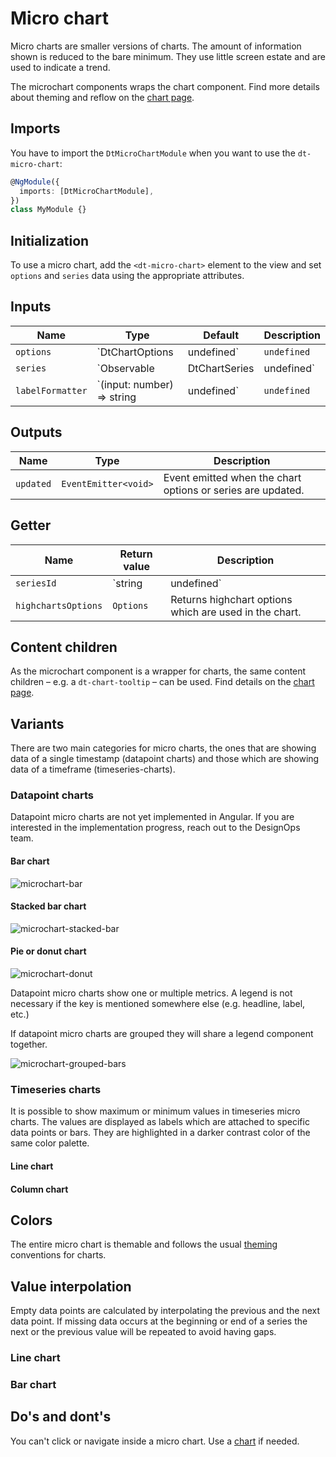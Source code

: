 # Micro chart

Micro charts are smaller versions of charts. The amount of information shown is
reduced to the bare minimum. They use little screen estate and are used to
indicate a trend.

<ba-live-example name="DtExampleMicroChartDefault" fullwidth></ba-live-example>

The microchart components wraps the chart component. Find more details about
theming and reflow on the [chart page](/components/charts/).

## Imports

You have to import the `DtMicroChartModule` when you want to use the
`dt-micro-chart`:

```typescript
@NgModule({
  imports: [DtMicroChartModule],
})
class MyModule {}
```

## Initialization

To use a micro chart, add the `<dt-micro-chart>` element to the view and set
`options` and `series` data using the appropriate attributes.

## Inputs

| Name             | Type                                                    | Default     | Description                                                                                                                                                      |
| ---------------- | ------------------------------------------------------- | ----------- | ---------------------------------------------------------------------------------------------------------------------------------------------------------------- |
| `options`        | `DtChartOptions | undefined`                            | `undefined` | Sets options for the chart. `DtChartOptions` extends from `Highcharts.Options`, but removes the series property. The series property is passed as its own input. |
| `series`         | `Observable<DtChartSeries> | DtChartSeries | undefined` | `undefined` | Sets the series of the chart. The type can either be a stream of series data for continuous updates or a static array.                                           |
| `labelFormatter` | `(input: number) => string | undefined`                 | `undefined` | Sets the label formatter function for the min and max data point.                                                                                                |

## Outputs

| Name      | Type                 | Description                                                 |
| --------- | -------------------- | ----------------------------------------------------------- |
| `updated` | `EventEmitter<void>` | Event emitted when the chart options or series are updated. |

## Getter

| Name                | Return value         | Description                                                   |
| ------------------- | -------------------- | ------------------------------------------------------------- |
| `seriesId`          | `string | undefined` | Gets the series ID of the series currently used in the chart. |
| `highchartsOptions` | `Options`            | Returns highchart options which are used in the chart.        |

## Content children

As the microchart component is a wrapper for charts, the same content children –
e.g. a `dt-chart-tooltip` – can be used. Find details on the
[chart page](/components/charts/).

## Variants

There are two main categories for micro charts, the ones that are showing data
of a single timestamp (datapoint charts) and those which are showing data of a
timeframe (timeseries-charts).

### Datapoint charts

Datapoint micro charts are not yet implemented in Angular. If you are interested
in the implementation progress, reach out to the DesignOps team.

#### Bar chart

![microchart-bar](https://d24pvdz4mvzd04.cloudfront.net/test/microchart-bar-206-e3d25d75c8.png)

#### Stacked bar chart

![microchart-stacked-bar](https://d24pvdz4mvzd04.cloudfront.net/test/microchart-stacked-739-57f0371110.png)

#### Pie or donut chart

![microchart-donut](https://d24pvdz4mvzd04.cloudfront.net/test/microchart-donut-339-9edbe58d0f.png)

Datapoint micro charts show one or multiple metrics. A legend is not necessary
if the key is mentioned somewhere else (e.g. headline, label, etc.)

If datapoint micro charts are grouped they will share a legend component
together.

![microchart-grouped-bars](https://d24pvdz4mvzd04.cloudfront.net/test/microchart-grouped-bars-1604-03903594b1.png)

### Timeseries charts

It is possible to show maximum or minimum values in timeseries micro charts. The
values are displayed as labels which are attached to specific data points or
bars. They are highlighted in a darker contrast color of the same color palette.

#### Line chart

<ba-live-example name="DtExampleMicroChartDefault" fullwidth></ba-live-example>

#### Column chart

<ba-live-example name="DtExampleMicroChartColumns" fullwidth></ba-live-example>

<ba-live-example name="DtExampleMicroChartStream" fullwidth></ba-live-example>

## Colors

The entire micro chart is themable and follows the usual
[theming](/patterns/theming) conventions for charts.

## Value interpolation

Empty data points are calculated by interpolating the previous and the next data
point. If missing data occurs at the beginning or end of a series the next or
the previous value will be repeated to avoid having gaps.

### Line chart

<ba-live-example name="DtExampleMicroChartInterpolated" fullwidth></ba-live-example>

### Bar chart

<ba-live-example name="DtExampleMicroChartColumnsInterpolated" fullwidth></ba-live-example>

## Do's and dont's

You can't click or navigate inside a micro chart. Use a
[chart](/components/chart) if needed.
